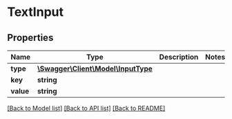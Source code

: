 # TextInput

## Properties
Name | Type | Description | Notes
------------ | ------------- | ------------- | -------------
**type** | [**\Swagger\Client\Model\InputType**](InputType.md) |  | 
**key** | **string** |  | 
**value** | **string** |  | 

[[Back to Model list]](../../README.md#documentation-for-models) [[Back to API list]](../../README.md#documentation-for-api-endpoints) [[Back to README]](../../README.md)

